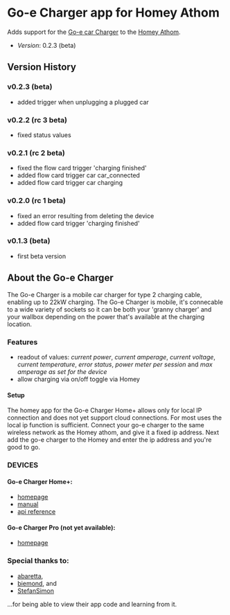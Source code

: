 # Go-e Charger app for Homey Athom
Adds support for the [Go-e car Charger](https://go-e.co/en/) to the [Homey Athom](https://www.athom.com/).
* *Version*: 0.2.3 (beta)

## Version History

### v0.2.3 (beta)
* added trigger when unplugging a plugged car

### v0.2.2 (rc 3 beta)
* fixed status values

### v0.2.1 (rc 2 beta)
* fixed the flow card trigger 'charging finished'
* added flow card trigger car car_connected
* added flow card trigger car charging

### v0.2.0 (rc 1 beta)
* fixed an error resulting from deleting the device
* added flow card trigger 'charging finished'

### v0.1.3 (beta)
* first beta version

## About the Go-e Charger
The Go-e Charger is a mobile car charger for type 2 charging cable, enabling up to 22kW charging. The Go-e Charger is mobile, it's connecable to a wide variety of sockets so it can be both your 'granny charger' and your wallbox depending on the power that's available at the charging location.

### Features
* readout of values: *current power*, *current amperage*, *current voltage*, *current temperature*, *error status*, *power meter per session* and *max amperage as set for the device*
* allow charging via on/off toggle via Homey

#### Setup
The homey app for the Go-e Charger Home+ allows only for local IP connection and does not yet support cloud connections. For most uses the local ip function is sufficient. Connect your go-e charger to the same wireless network as the Homey athom, and give it a fixed ip address. Next add the go-e charger to the Homey and enter the ip address and you're good to go.

### DEVICES
#### Go-e Charger Home+:
* [homepage](https://go-e.co/en/go-echarger-home/)
* [manual](https://go-e.co/wp-content/uploads/2019/04/Handbuch-B2C-Charger_EN-1.0-003-1.pdf)
* [api reference](https://go-e.co/app/api.pdf)

#### Go-e Charger Pro (not yet available):
* [homepage](https://go-e.co/en/go-echarger-pro/)

### Special thanks to:
* [abaretta](https://github.com/abaretta),
* [biemond](https://github.com/biemond), and
* [StefanSimon](https://gitlab.com/StefanSimon)

...for being able to view their app code and learning from it.
